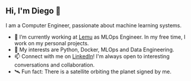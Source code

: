 <!--
**diegocanales/diegocanales** is a ✨ _special_ ✨ repository because its `README.md` (this file) appears on your GitHub profile.

Here are some ideas to get you started:

- 🔭 I’m currently working on ...
- 🌱 I’m currently learning ...
- 👯 I’m looking to collaborate on ...
- 🤔 I’m looking for help with ...
- 💬 Ask me about ...
- 📫 How to reach me: ...
- 😄 Pronouns: ...
- ⚡ Fun fact: ...
-->

## Hi, I'm Diego 👋

I am a Computer Engineer, passionate about machine learning systems.

- 🔭 I’m currently working at [Lemu](https://le.mu/) as MLOps Engineer. In my free time, I work on my personal projects.
- 💬 My interests are Python, Docker, MLOps and Data Engineering.
- 📫 Connect with me on [LinkedIn](https://www.linkedin.com/in/diegocanalesv/)! I'm always open to interesting conversations and collaboration.
- 🛰️ Fun fact: There is a satellite orbiting the planet signed by me.
